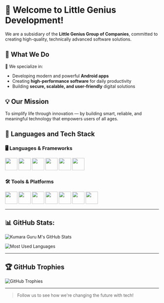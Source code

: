 # 👋 Welcome to Little Genius Development!

We are a subsidiary of the **Little Genius Group of Companies**, committed to creating high-quality, technically advanced software solutions.

## 📱 What We Do

🚀 We specialize in:
- Developing modern and powerful **Android apps**
- Creating **high-performance software** for daily productivity
- Building **secure, scalable, and user-friendly** digital solutions

## 💡 Our Mission

To simplify life through innovation — by building smart, reliable, and meaningful technology that empowers users of all ages.

## 🔧 Languages and Tech Stack

### 🖥️ Languages & Frameworks

<p>
  <img src="https://cdn.jsdelivr.net/gh/devicons/devicon/icons/java/java-original.svg" width="40" />
  <img src="https://cdn.jsdelivr.net/gh/devicons/devicon/icons/kotlin/kotlin-original.svg" width="40" />
  <img src="https://cdn.jsdelivr.net/gh/devicons/devicon/icons/python/python-original.svg" width="40" />
  <img src="https://cdn.jsdelivr.net/gh/devicons/devicon/icons/javascript/javascript-original.svg" width="40" />
  <img src="https://cdn.jsdelivr.net/gh/devicons/devicon/icons/html5/html5-original.svg" width="40" />
  <img src="https://cdn.jsdelivr.net/gh/devicons/devicon/icons/css3/css3-original.svg" width="40" />
</p>

### 🛠️ Tools & Platforms

<p>
  <img src="https://cdn.jsdelivr.net/gh/devicons/devicon/icons/android/android-original.svg" width="40" />
  <img src="https://cdn.jsdelivr.net/gh/devicons/devicon/icons/androidstudio/androidstudio-original.svg" width="40" />
  <img src="https://cdn.jsdelivr.net/gh/devicons/devicon/icons/firebase/firebase-plain.svg" width="40" />
  <img src="https://cdn.jsdelivr.net/gh/devicons/devicon/icons/mysql/mysql-original.svg" width="40" />
  <img src="https://cdn.jsdelivr.net/gh/devicons/devicon/icons/git/git-original.svg" width="40" />
  <img src="https://cdn.jsdelivr.net/gh/devicons/devicon/icons/github/github-original.svg" width="40" />
  <img src="https://cdn.jsdelivr.net/gh/devicons/devicon/icons/linux/linux-original.svg" width="40" />
</p>

---

## 📊 GitHub Stats:

![Kumara Guru M's GitHub Stats](https://github-readme-stats.vercel.app/api?username=littlegeniusgroupofcompanies&show_icons=true&theme=tokyonight&rank_icon=github)

![Most Used Languages](https://github-readme-stats.vercel.app/api/top-langs/?username=littlegeniusgroupofcompanies&layout=compact&theme=tokyonight)

---

## 🏆 GitHub Trophies

![GitHub Trophies](https://github-profile-trophy.vercel.app/?username=littlegeniusgroupofcompanies&theme=algolia)

---

> Follow us to see how we're changing the future with tech!
